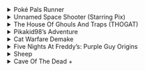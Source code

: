 <details>
<summary>Poké Pals Runner</summary>

	Engine: GameMaker 8.1

	Status: Lost

	I don’t remember much about Poké Pals Runner except that it was made in Game Maker 8.1 as a personal project at school. From what I remember at the time I was playing Poké Park 2: Wonders Beyond and decided to make an endless runner based on Pikachu, Oshawott, Snivy and Tepig. However, I didn’t know how to make an endless runner so I made a simple avoid the walls game featuring pretty terrible Google Image searched sprites of the characters and an overall terrible MS Paint background style. The game was never completed but was close to finished until I abandoned it and never thought to archive the build I had created.

</details>


<details>
<summary>Unnamed Space Shooter (Starring Pix)</summary>

	Engine: GameMaker Studio

	Status: Lost

	This was a more recent loss but this game was created in Game Maker Studio as a 2D space shooter starring simple block characters from a far off planet (Basically my excuse as to why I can’t draw to save my life). Captain Pix and his.. ahem… “female friend” Pax join forces to defeat an alien species…. Actually.. I just made that last line up.. I literally spent most of my time on the title and then gave up XD

</details>


<details>
<summary>The House Of Ghouls And Traps (THOGAT)</summary>

	Engine: GameMaker Studio

	Status: Lost

	The House Of Ghouls And Traps (or THOGAT) was intended to be a point and click horror game made with Game Maker Studio but was scrapped before any real work was done and was turned into an April fools joke that never got released. And at this point the source code and any compiled builds have been lost. However, The title song simply known as THOGAT exists online as an archive and has been used in [Markiplier’s Mansion](https://pikakid98-games.github.io/markipliers-mansion).

	<details>
	<summary>View the music archive here</summary>

		[Soundcloud](https://soundcloud.com/djtwilightofficial/thogat)
		[BandCamp](https://djtwilight.bandcamp.com/track/thogat)

	</details>

</details>


<details>
<summary>Pikakid98’s Adventure</summary>

	Engine: RPG Maker VX Ace

	Status: Archived online

	Pikakid98’s Adventure (Also known as Jordan’s Adventure) was intended to be a game based on my adventures. However the game was scrapped due to a lack of ideas. 3 Different variants of this game exist. Those being “Jordan’s Adventure”, “Pikakid98’s Adventure” and “Pikakid8’s Adventure” (with a typo in the title). The one with the typo is the most playable and has the most content but even then I have no intention of releasing any of them as they’re all worse than anything else and are incredibly lazily made.

</details>


<details>
<summary>Cat Warfare Demake</summary>

	Engine: RPG Maker VX Ace

	Status: Archived online

	Cat Warfare Demake was intended to be an 8-Bit RPG demake of [SonicboomColt](https://github.com/Sonicboomcolt)’s [Cat Warfare](https://www.notsoclassicgames.com/games/cat-warfare) and would have eventually been pitched as an official spin off to Cat Warfare and sold on Steam with permission from SonicboomColt and possibly a revenue split.. Let’s just say that the amount of content in the game didn’t even justify it being a free release on the depths of the internet with the only map being a premade sprite sheet that was intended as a placeholder.. The game was abandoned and the Cat Warfare series never happened as it stuck with only one game.

</details>


<details>
<summary>Five Nights At Freddy’s: Purple Guy Origins</summary>

	Engine: RPG Maker VX Ace

	Status: Archived online

	Five Nights At Freddy’s: Purple Guy Origins (aka FNAFPGO or Simply FNAF: Purple Guy Origins) was a Five Night’s At Freddy’s fangame and was intended to be an RPG in the style of Five Nights At F`**`kboy’s with a more serious story going in depth to my own fanfiction based on purple guy.. However, This game never got past the “first room being slapped together” phase and therefore has no place anywhere online.

</details>


<details>
<summary>Sheep</summary>

	Engine: RPG Maker VX Ace

	Status: Archived online

	Sheep was started as a project between me and [Simon (EyeShellJones)](https://www.youtube.com/@0768536387) as an eventual commerial product for EyeShellGames set in a dystopian universe where any minor law break results in death and all must obey a hivemind. The game was inspired by [Suits: A Business RPG](https://store.steampowered.com/app/410670). However, The progress done on it was so minor that it was never published anywhere on the internet and the source code rots away on the Steam cloud.

</details>


<details>
<summary>Cave Of The Dead +</summary>

	Engine: GameMaker Studio

	Status: Lost

	Cave Of The Dead + was planned as a complete rework of Cave Of The Dead in the same vain as [Cave Of The Dead Remastered](https://pikakid98-games.github.io/cave-of-the-dead-remastered) but with a completely different genre. This version was planned to be a 2D platforming roguelite like Spelunky but had even less work put in than the remaster as this version never even started getting reworked and only contained the original game and nothing more.

</details>